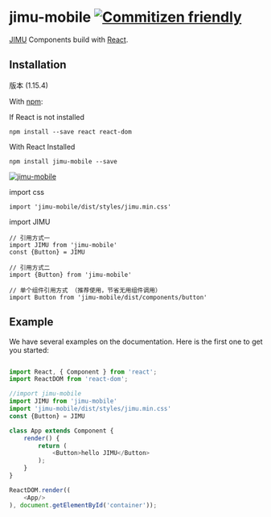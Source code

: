 # jimu-mobile [![Commitizen friendly](https://img.shields.io/badge/commitizen-friendly-brightgreen.svg)](http://commitizen.github.io/cz-cli/)

[JIMU](https://www.npmjs.com/package/jimu-mobile) Components build with [React](http://facebook.github.io/react/).

## Installation

版本 (1.15.4)

With [npm](http://npmjs.com/):

If React is not installed

```
npm install --save react react-dom
```

With React Installed

```
npm install jimu-mobile --save

```
[![jimu-mobile](https://nodei.co/npm/jimu-mobile.png)](https://www.npmjs.com/package/jimu-mobile)


import css

```
import 'jimu-mobile/dist/styles/jimu.min.css'
```

import JIMU

```
// 引用方式一
import JIMU from 'jimu-mobile'
const {Button} = JIMU

// 引用方式二
import {Button} from 'jimu-mobile'

// 单个组件引用方式 （推荐使用，节省无用组件调用）
import Button from 'jimu-mobile/dist/components/button'
```

## Example

We have several examples on the documentation. Here is the first one to get you started:
```javascript

import React, { Component } from 'react';
import ReactDOM from 'react-dom';

//import jimu-mobile
import JIMU from 'jimu-mobile'
import 'jimu-mobile/dist/styles/jimu.min.css'
const {Button} = JIMU

class App extends Component {
    render() {
        return (
            <Button>hello JIMU</Button>
        );
    }
}

ReactDOM.render((
    <App/>
), document.getElementById('container'));

```
